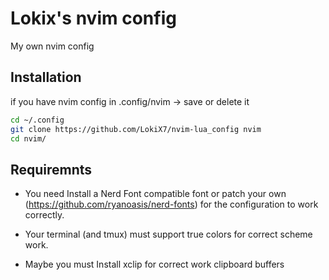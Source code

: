 # Lokix's nvim config

My own nvim config

## Installation 

if you have nvim config in .config/nvim -> save or delete it

```sh
cd ~/.config
git clone https://github.com/LokiX7/nvim-lua_config nvim
cd nvim/
```
## Requiremnts

 - You need Install a Nerd Font compatible font or patch your own (https://github.com/ryanoasis/nerd-fonts) for the configuration to work correctly.

 - Your terminal (and tmux) must support true colors for correct scheme work.

 - Maybe you must Install xclip for correct work clipboard buffers



